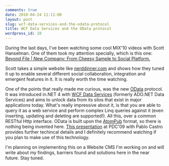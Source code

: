 ```yaml
---
comments: true
date: 2010-04-24 11:11:00
layout: post
slug: wcf-data-services-and-the-odata-protocol
title: WCF Data Services and the OData protocol
wordpress_id: 10
---
```


During the last days, I've been watching some cool MIX'10 videos with Scott Hanselman. One of them took my attention specially, which is this one: [Beyond File | New Company: From Cheesy Sample to
Social Platform.](http://bit.ly/9KjsYr)

Scott takes a simple website like [nerddinner.com](/admin/Pages/nerddinner.com) and shows how they tuned it up to enable several different social collaboration, integration and emergent features in it. It is really worth the time watching.

One of the points that really made me curious, was the new [OData](http://www.odata.org/) protocol. It was introduced in.NET 4 with [WCF Data Services](http://msdn.microsoft.com/en-us/data/bb931106.aspx) (formerly ADO.NET Data Services) and aims to unlock data from its silos that exist in major applications today. What's really impressive about it, is that you are able to query it as a web service and perform complex Linq queries against it (even inserting, updating and deleting are supported!). All this, over a common RESTful Http interface. OData is built upon the [AtomPub](http://en.wikipedia.org/wiki/Atom_%28standard%29) format, so there is nothing being invented here. [This presentation](http://microsoftpdc.com/Sessions/FT12) at PDC'09 with Pablo Castro provides further techincal details and I definitely recommend watching if you plan to make use of this technology.

I'm planning on implementing this on a Website CMS I'm working on and will write about my findings, barriers found and solutions here in the near future. Stay tuned.
